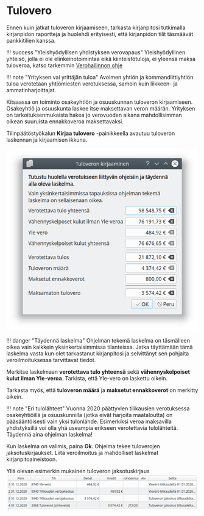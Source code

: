 # Tulovero

Ennen kuin jatkat tuloveron kirjaamiseen, tarkasta kirjanpitosi tutkimalla kirjanpidon raportteja ja huolehdi erityisesti, että kirjanpidon tilit täsmäävät pankkitilien kanssa.

!!! success "Yleishyödyllisen yhdistyksen verovapaus"
    Yleishyödyllinen yhteisö, jolla ei ole elinkeinotoimintaa eikä kiinteistötuloja, ei yleensä maksa tuloveroa, katso tarkemmin [Verohallinnon ohje](https://www.vero.fi/yritykset-ja-yhteisot/tietoa-yritysverotuksesta/tuloverotus/yhdistys-ja-saatio/)

!!! note "Yrityksen vai yrittäjän tuloa"
    Avoimen yhtiön ja kommandiittiyhtiön tuloa verotetaan yhtiömiesten verotuksessa, samoin kuin liikkeen- ja ammatinharjoittajat.

Kitsaassa on toiminto osakeyhtiön ja osuuskunnan tuloveron kirjaamiseen. Osakeyhtiö ja osuuskunta laskee itse maksettavan veron määrän. Yrityksen on tarkoituksenmukaista hakea jo verovuoden aikana mahdollisimman oikean suuruista ennakkoveroa maksettavaksi.

Tilinpäätöstyökalun **Kirjaa tulovero** -painikkeella avautuu tuloveron laskennan ja kirjaamisen ikkuna.

![](tulovero.png)

!!! danger "Täydennä laskelma"
    Ohjelman tekemä laskelma on täsmälleen oikea vain kaikkein yksinkertaisimmissa tilanteissa. Jatka täyttämään tämä laskelma vasta kun olet tarkastanut kirjanpitosi ja selvittänyt sen pohjalta veroilmoituksessa tarvittavat tiedot.

Merkitse laskelmaan **verotettava tulo yhteensä** sekä **vähennyskelpoiset kulut ilman Yle-veroa**. Tarkista, että Yle-vero on laskettu oikein.

Tarkasta myös, että **tuloveron määrä** ja **maksetut ennakkoverot** on merkitty oikein.

!!! note "Eri tulolähteet"
    Vuonna 2020 päättyvien tilikausien verotuksessa osakeyhtiöillä ja osuuskunnilla (jotka eivät harjoita maataloutta) on pääsääntöisesti vain yksi tulonlähde. Esimerkiksi veroa maksavilla yhdistyksillä voi olla yhä useampia erikseen verotettavia tulolähteitä. Täydennä aina ohjelman laskelma!

Kun laskelma on valimis, paina **Ok**. Ohjelma tekee tuloverojen jaksotuskirjaukset. Liitä veroilmoitus ja mahdolliset laskelmat kirjanpitoaineistoon.

Yllä olevan esimerkin mukainen tuloveron jaksotuskirjaus
![](verokirjaus.png)
